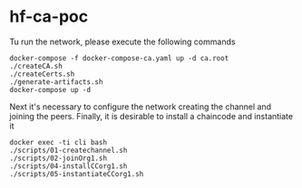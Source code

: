 # hf-ca-poc  

 Tu run the network, please execute the following commands

 ````
 docker-compose -f docker-compose-ca.yaml up -d ca.root
 ./createCA.sh
 ./createCerts.sh
 ./generate-artifacts.sh
 docker-compose up -d
````

Next it's necessary to configure the network creating the channel and joining the peers. Finally, it is desirable to install a chaincode and instantiate it

```
docker exec -ti cli bash
./scripts/01-createchannel.sh
./scripts/02-joinOrg1.sh
./scripts/04-installCCorg1.sh
./scripts/05-instantiateCCorg1.sh
```
